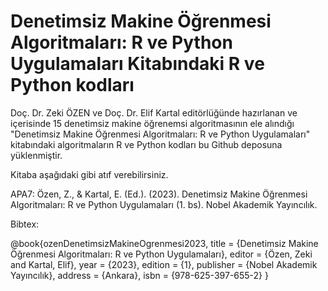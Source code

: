 # Denetimsiz Makine Öğrenmesi Algoritmaları: R ve Python Uygulamaları Kitabındaki R ve Python kodları

Doç. Dr. Zeki ÖZEN ve Doç. Dr. Elif Kartal editörlüğünde hazırlanan ve içerisinde 15 denetimsiz makine öğrenemsi algoritmasının ele alındığı "Denetimsiz Makine Öğrenmesi Algoritmaları: R ve Python Uygulamaları" kitabındaki algoritmaların R ve Python kodları bu Github deposuna yüklenmiştir.

Kitaba aşağıdaki gibi atıf verebilirsiniz.

APA7:
Özen, Z., & Kartal, E. (Ed.). (2023). Denetimsiz Makine Öğrenmesi Algoritmaları: R ve Python Uygulamaları (1. bs). Nobel Akademik Yayıncılık.


Bibtex:

@book{ozenDenetimsizMakineOgrenmesi2023,
  title = {Denetimsiz Makine Öğrenmesi Algoritmaları: R ve Python Uygulamaları},
  editor = {Özen, Zeki and Kartal, Elif},
  year = {2023},
  edition = {1},
  publisher = {Nobel Akademik Yayıncılık},
  address = {Ankara},
  isbn = {978-625-397-655-2}
}

